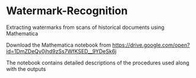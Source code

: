 # Watermark-Recognition
Extracting watermarks from scans of historical documents using Mathematica

Download the Mathematica notebook from https://drive.google.com/open?id=1DmZDeQy0jhd9zSs7WfKSED__9YDeSk6j

The notebook contains detailed descriptions of the procedures used along with the outputs
